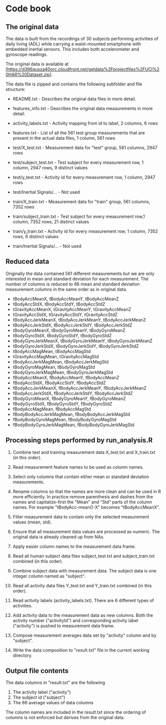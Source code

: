 # Code book

## The original data

The data is built from the recordings of 30 subjects performing activities of daily living (ADL) while carrying a waist-mounted smartphone with embedded inertial sensors. This includes both accelerometer and gyroscope readings.

The original data is available at [https://d396qusza40orc.cloudfront.net/getdata%2Fprojectfiles%2FUCI%20HAR%20Dataset.zip].

The data file is zipped and contains the following subfolder and file structure:

* README.txt - Describes the original data files in more detail.
* features_info.txt - Describes the original data measurements in more detail.

* activity_labels.txt - Activity mapping from id to label, 2 columns, 6 rows
* features.txt - List of all the 561 test group measurements that are present in the actual data files, 1 column, 561 rows

* test/X_test.txt - Measurement data for "test" group, 561 columns, 2947 rows
* test/subject_test.txt - Test subject for every measurement row, 1 column, 2947 rows, 9 distinct values
* test/y_test.txt - Activity id for every measurement row, 1 column, 2947 rows
* test/Inertial Signals/... - Not used

* train/X_train.txt - Measurement data for "train" group, 561 columns, 7352 rows
* train/subject_train.txt - Test subject for every measurement row,1 column, 7352 rows, 21 distinct values
* train/y_train.txt - Activity id for every measurement row, 1 column, 7352 rows, 6 distinct values
* train/Inertial Signals/... - Not used


## Reduced data

Originally the data contained 561 different measurements but we are only interested in mean and standard deviation for each measurement. The number of columns is reduced to 66 mean and standard deviation measurement columns in the same order as in original data.

* tBodyAccMeanX, tBodyAccMeanY, tBodyAccMeanZ
* tBodyAccStdX, tBodyAccStdY, tBodyAccStdZ
* tGravityAccMeanX, tGravityAccMeanY, tGravityAccMeanZ
* tGravityAccStdX, tGravityAccStdY, tGravityAccStdZ
* tBodyAccJerkMeanX, tBodyAccJerkMeanY, tBodyAccJerkMeanZ       
* tBodyAccJerkStdX, tBodyAccJerkStdY, tBodyAccJerkStdZ
* tBodyGyroMeanX, tBodyGyroMeanY, tBodyGyroMeanZ
* tBodyGyroStdX, tBodyGyroStdY, tBodyGyroStdZ
* tBodyGyroJerkMeanX, tBodyGyroJerkMeanY, tBodyGyroJerkMeanZ
* tBodyGyroJerkStdX, tBodyGyroJerkStdY, tBodyGyroJerkStdZ
* tBodyAccMagMean, tBodyAccMagStd
* tGravityAccMagMean, tGravityAccMagStd
* tBodyAccJerkMagMean, tBodyAccJerkMagStd
* tBodyGyroMagMean, tBodyGyroMagStd
* tBodyGyroJerkMagMean, tBodyGyroJerkMagStd
* fBodyAccMeanX, fBodyAccMeanY, fBodyAccMeanZ
* fBodyAccStdX, fBodyAccStdY, fBodyAccStdZ
* fBodyAccJerkMeanX, fBodyAccJerkMeanY, fBodyAccJerkMeanZ 
* fBodyAccJerkStdX, fBodyAccJerkStdY, fBodyAccJerkStdZ
* fBodyGyroMeanX, fBodyGyroMeanY, fBodyGyroMeanZ
* fBodyGyroStdX, fBodyGyroStdY, fBodyGyroStdZ
* fBodyAccMagMean, fBodyAccMagStd
* fBodyBodyAccJerkMagMean, fBodyBodyAccJerkMagStd
* fBodyBodyGyroMagMean, fBodyBodyGyroMagStd
* fBodyBodyGyroJerkMagMean, fBodyBodyGyroJerkMagStd


## Processing steps performed by run_analysis.R

1. Combine test and training measurement data X_test.txt and X_train.txt (in this order).

2. Read measurement feature names to be used as column names.

3. Select only columns that contain either mean or standard deviation measurements.

4. Rename columns so that the names are more clean and can be used in R more efficiently. In practice remove parenthesis and dashes from the names and capitalize-first the "Mean" and "Std" parts of the column names. For example "tBodyAcc-mean()-X" becomes "tBodyAccMeanX".

5. Filter measurement data to contain only the selected measurement values (mean, std).

6. Ensure that all measurement data values are processed as numeric. The original data is already cleaned up from NAs.

7. Apply easier column names to the measurement data frame.

8. Read all human subject data files subject_test.txt and subject_train.txt combined (in this order).

9. Combine subject data with measurement data. The subject data is one integer column named as "subject".

10. Read all activity data files Y_test.txt and Y_train.txt combined (in this order).

11. Read activity labels (activity_labels.txt). There are 6 different types of activities.

12. Add activity data to the measurement data as new columns. Both the activity number ("activityId") and corresponding activity label ("activity") is pushed to measurement data frame.

13. Compose measurement averages data set by "activity" column and by "subject".

14. Write the data composition to "result.txt" file in the current working directory.


## Output file contents

The data columns in "result.txt" are the following

1. The activity label ("activity")
2. The subject id ("subject")
3. The 66 average values of data columns

The column names are included in the result.txt since the ordering of columns is not enforced but derives from the original data.

